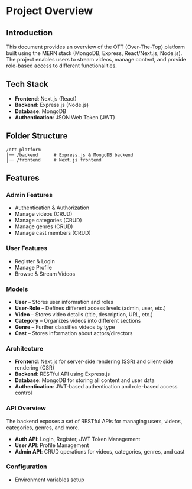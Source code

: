 # Project Overview

## Introduction

This document provides an overview of the OTT (Over-The-Top) platform built using the MERN stack (MongoDB, Express, React/Next.js, Node.js). The project enables users to stream videos, manage content, and provide role-based access to different functionalities.

## Tech Stack

- **Frontend**: Next.js (React)
- **Backend**: Express.js (Node.js)
- **Database**: MongoDB
- **Authentication**: JSON Web Token (JWT)

## Folder Structure

```
/ott-platform
│── /backend      # Express.js & MongoDB backend
│── /frontend     # Next.js frontend
```

## Features

### Admin Features

- Authentication & Authorization
- Manage videos (CRUD)
- Manage categories (CRUD)
- Manage genres (CRUD)
- Manage cast members (CRUD)

### User Features

- Register & Login
- Manage Profile
- Browse & Stream Videos

### Models

- **User** – Stores user information and roles
- **User-Role** – Defines different access levels (admin, user, etc.)
- **Video** – Stores video details (title, description, URL, etc.)
- **Category** – Organizes videos into different sections
- **Genre** – Further classifies videos by type
- **Cast** – Stores information about actors/directors

### Architecture

- **Frontend**: Next.js for server-side rendering (SSR) and client-side rendering (CSR)
- **Backend**: RESTful API using Express.js
- **Database**: MongoDB for storing all content and user data
- **Authentication**: JWT-based authentication and role-based access control

### API Overview

The backend exposes a set of RESTful APIs for managing users, videos, categories, genres, and more.

- **Auth API**: Login, Register, JWT Token Management
- **User API**: Profile Management
- **Admin API**: CRUD operations for videos, categories, genres, and cast

### Configuration

- Environment variables setup

